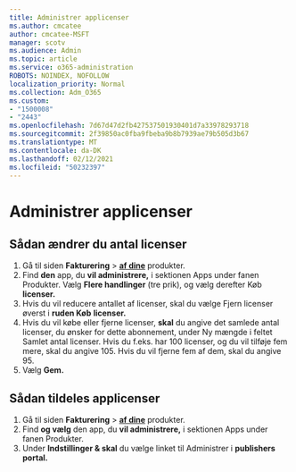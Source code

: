```yaml
---
title: Administrer applicenser
ms.author: cmcatee
author: cmcatee-MSFT
manager: scotv
ms.audience: Admin
ms.topic: article
ms.service: o365-administration
ROBOTS: NOINDEX, NOFOLLOW
localization_priority: Normal
ms.collection: Adm_O365
ms.custom:
- "1500008"
- "2443"
ms.openlocfilehash: 7d67d47d2fb427537501930401d7a33978293718
ms.sourcegitcommit: 2f39850ac0fba9fbeba9b8b7939ae79b505d3b67
ms.translationtype: MT
ms.contentlocale: da-DK
ms.lasthandoff: 02/12/2021
ms.locfileid: "50232397"
---
```

# <a name="manage-app-licenses"></a>Administrer applicenser

## <a name="to-change-license-quantity"></a>Sådan ændrer du antal licenser

1. Gå til siden **Fakturering**  >  **[af dine](https://go.microsoft.com/fwlink/p/?linkid=842054)** produkter.
2. Find **den** app, du **vil administrere,** i sektionen Apps under fanen Produkter. Vælg **Flere handlinger** (tre prik), og vælg derefter Køb **licenser.**
3. Hvis du vil reducere antallet af licenser, skal du vælge Fjern licenser øverst i **ruden Køb** **licenser.**
4. Hvis du vil købe eller fjerne  licenser, **skal** du angive det samlede antal licenser, du ønsker for dette abonnement, under Ny mængde i feltet Samlet antal licenser. Hvis du f.eks. har 100 licenser, og du vil tilføje fem mere, skal du angive 105. Hvis du vil fjerne fem af dem, skal du angive 95.
5. Vælg **Gem.**

## <a name="to-assign-app-licenses"></a>Sådan tildeles applicenser

1. Gå til siden **Fakturering**  >  **[af dine](https://go.microsoft.com/fwlink/p/?linkid=842054)** produkter.
2. Find **og vælg** den app, du **vil administrere,** i sektionen Apps under fanen Produkter.
3. Under **Indstillinger & skal** du vælge linket til Administrer i **publishers portal.**